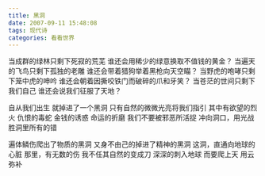 ```yaml
---
title: 黑洞
date: 2007-09-11 15:48:08
tags: 现代诗
categories: 看看世界
---
```

当成群的绿林只剩下死寂的荒芜
谁还会用稀少的绿意换取不值钱的黄金？
当遍天的飞鸟只剩下孤独的老雕
谁还会带着猎狗举着黑枪向天空瞄？
当野虎的咆哮只剩下笼中虎的呻吟
谁还会朝着因撕咬铁门而破碎的爪和牙笑？
当苍茫的世间只剩下我们自己
谁还会说我们征服了天地？
<!-- more -->
自从我们出生
就掉进了一个黑洞
只有自然的微微光亮将我们指引
其中有欲望的烈火
仇恨的毒蛇
金钱的诱惑
命运的折磨
我们不要被邪恶所活捉
冲向洞口，用光战胜洞里所有的错

遍体鳞伤爬出了物质的黑洞
又身不由己的掉进了精神的黑洞
这洞，直通向地球的心脏
那里，有无数的伤
我不任其自然的变成刀
深深的刺入地球
而要爬上天
用云弥补